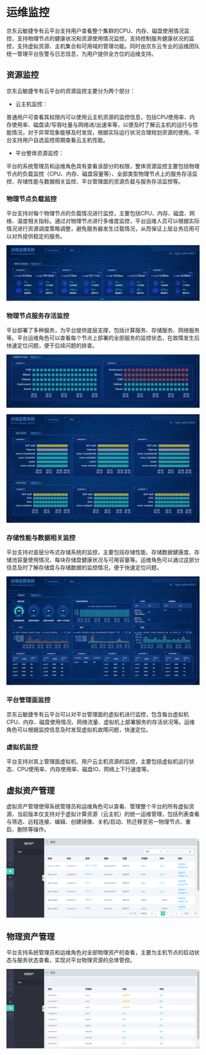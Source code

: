 # 运维监控

京东云敏捷专有云平台支持用户查看整个集群的CPU、内存、磁盘使用情况监控，支持物理节点的健康状况和资源使用情况监控，支持控制服务健康状况的监控，支持虚拟资源、主机集合和可用域的管理功能。同时由京东云专业的运维团队统一管理平台告警与日志信息，为用户提供全方位的运维支持。



## 资源监控

京东云敏捷专有云平台的资源监控主要分为两个部分：

* 云主机监控：

普通用户可查看其权限内可以使用云主机资源的监控信息，包括CPU使用率、内存使用率、磁盘读/写吞吐量与网络进/出速率等，以便及时了解云主机的运行与性能情况，对于异常现象能够及时发现，根据实际运行状况合理规划资源的使用。平台支持用户自选监控周期查看云主机性能。

* 平台整体资源监控：

平台的系统管理员和运维角色具有查看该部分的权限，整体资源监控主要包括物理节点的负载监控（CPU、内存、磁盘容量等）、全部类型物理节点上的服务存活监控、存储性能与数据相关监控、平台管理面的资源负载与服务存活监控等。



### 物理节点负载监控

平台支持对每个物理节点的负载情况进行监控，主要包括CPU、内存、磁盘、网络、温度相关指标。通过对物理节点进行多维度监控，平台运维人员可以根据实际情况进行资源调度策略调整，避免服务器发生过载情况，从而保证上层业务应用可以对外提供稳定的服务。

![Operation-Maintenance-And-Monitoring-3](../../../../../image/JD-Cloud-Swift-HCI-Edition/Operation-Maintenance-And-Monitoring-3.png)

### 物理节点服务存活监控

平台部署了多种服务，为平台提供底层支撑，包括计算服务、存储服务、网络服务等。平台运维角色可以查看每个节点上部署的全部服务的监控状态，在故障发生后快速定位问题，便于后续问题的排查。

![Operation-Maintenance-And-Monitoring-4](../../../../../image/JD-Cloud-Swift-HCI-Edition/Operation-Maintenance-And-Monitoring-4.png)

![Operation-Maintenance-And-Monitoring-5](../../../../../image/JD-Cloud-Swift-HCI-Edition/Operation-Maintenance-And-Monitoring-5.png)

### 存储性能与数据相关监控

平台支持对底层分布式存储系统的监控，主要包括存储性能、存储数据健康度、存储池容量使用情况、每块存储盘健康状况与可用容量等。运维角色可以通过这部分信息及时了解存储盘与存储数据的监控情况，便于快速定位问题。

![Operation-Maintenance-And-Monitoring-6](../../../../../image/JD-Cloud-Swift-HCI-Edition/Operation-Maintenance-And-Monitoring-6.png)

### 平台管理面监控

京东云敏捷专有云平台可以对平台管理面的虚拟机进行监控，包含每台虚拟机CPU、内存、磁盘使用情况、网络流量、虚拟机上部署服务的存活状况等。运维角色可以根据监控信息及时发现虚拟机故障问题，快速定位。

### 虚拟机监控

平台支持对其上管理面虚拟机、用户云主机资源的监控，主要包括虚拟机运行状态、CPU使用率、内存使用率、磁盘IO、网络上下行速度等。



## 虚拟资产管理

虚拟资产管理使得系统管理员和运维角色可以查看、管理整个平台的所有虚拟资源，当前版本仅支持对于虚拟计算资源（云主机）的统一运维管理，包括列表查看与筛选、远程连接、编辑、创建镜像、关机/启动、热迁移至另一物理节点、重启、删除等操作。

![Operation-Maintenance-And-Monitoring-1](../../../../../image/JD-Cloud-Swift-HCI-Edition/Operation-Maintenance-And-Monitoring-1.png)



## 物理资产管理

平台支持系统管理员和运维角色对全部物理资产的查看，主要为主机节点的启动状态与服务状态查看，实现对平台物理资源的总体管控。

![Operation-Maintenance-And-Monitoring-2](../../../../../image/JD-Cloud-Swift-HCI-Edition/Operation-Maintenance-And-Monitoring-2.png)